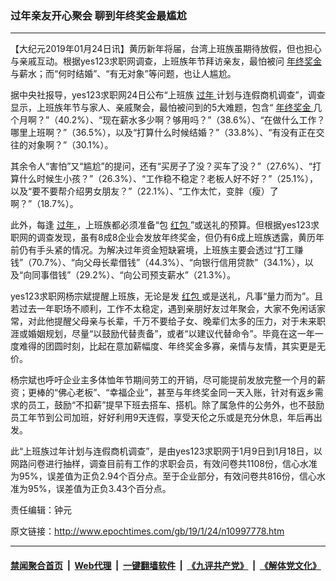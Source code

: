 ### 过年亲友开心聚会 聊到年终奖金最尴尬
------------------------

<p>
 【大纪元2019年01月24日讯】黄历新年将届，台湾上班族虽期待放假，但也担心与亲戚互动。根据yes123求职网调查，上班族年节拜访亲友，最怕被问
 <a href="http://www.epochtimes.com/gb/tag/%E5%B9%B4%E7%BB%88%E5%A5%96%E9%87%91.html">
  年终奖金
 </a>
 与薪水；而“何时结婚”、“有无对象”等问题，也让人尴尬。
</p>
<p>
 据中央社报导，yes123求职网24日公布“上班族
 <a href="http://www.epochtimes.com/gb/tag/%E8%BF%87%E5%B9%B4.html">
  过年
 </a>
 计划与连假商机调查”，调查显示，上班族年节与家人、亲戚聚会，最怕被问到的5大难题，包含“
 <a href="http://www.epochtimes.com/gb/tag/%E5%B9%B4%E7%BB%88%E5%A5%96%E9%87%91.html">
  年终奖金
 </a>
 几个月啊？”（40.2%）、“现在薪水多少啊？够用吗？”（38.6%）、“在做什么工作？哪里上班啊？”（36.5%），以及“打算什么时候结婚？”（33.8%）、“有没有正在交往的对象啊？”（30.1%）。
</p>
<p>
 其余令人“害怕”又“尴尬”的提问，还有“买房子了没？买车了没？”（27.6%）、“打算什么时候生小孩？”（26.3%）、“工作稳不稳定？老板人好不好？”（25.1%），以及“要不要帮介绍男女朋友？”（22.1%）、“工作太忙，变胖（瘦）了啊？”（18.7%）。
</p>
<p>
 此外，每逢
 <a href="http://www.epochtimes.com/gb/tag/%E8%BF%87%E5%B9%B4.html">
  过年
 </a>
 ，上班族都必须准备“包
 <a href="http://www.epochtimes.com/gb/tag/%E7%BA%A2%E5%8C%85.html">
  红包
 </a>
 ”或送礼的预算。但根据yes123求职网的调查发现，虽有8成8企业会发放年终奖金，但仍有6成上班族透露，黄历年前仍有手头紧的情况。为解决过年资金短缺窘境，上班族主要会透过“打工赚钱”（70.7%）、“向父母长辈借钱”（44.3%）、“向银行信用贷款”（34.1%），以及“向同事借钱”（29.2%）、“向公司预支薪水”（21.3%）。
</p>
<p>
 yes123求职网杨宗斌提醒上班族，无论是发
 <a href="http://www.epochtimes.com/gb/tag/%E7%BA%A2%E5%8C%85.html">
  红包
 </a>
 或是送礼，凡事“量力而为”。且若过去一年职场不顺利，工作不太稳定，遇到亲朋好友过年聚会，大家不免闲话家常，对此他提醒父母亲与长辈，千万不要给子女、晚辈们太多的压力，对于未来职涯或婚姻规划，尽量“以鼓励代替责备”，或者“以建议代替命令”。毕竟在这一年一度难得的团圆时刻，比起在意加薪幅度、年终奖金多寡，亲情与友情，其实更是无价。
</p>
<p>
 杨宗斌也呼吁企业主多体恤年节期间劳工的开销，尽可能提前发放完整一个月的薪资；更棒的“佛心老板”、“幸福企业”，甚至与年终奖金同一天入账，针对有返乡需求的员工，鼓励“不扣薪”提早下班去搭车、搭机。除了属急件的公务外，也不鼓励员工年节到公司加班，好好利用9天连假，享受天伦之乐或是充分休息，年后再出发。
</p>
<p>
 此“上班族过年计划与连假商机调查”，是由yes123求职网于1月9日到1月18日，以网路问卷进行抽样，调查目前有工作的求职会员，有效问卷共1108份，信心水准为95%，误差值为正负2.94个百分点。至于企业部分，有效问卷共816份，信心水准为95%，误差值为正负3.43个百分点。
</p>
<p>
 责任编辑：钟元
</p>

原文链接：http://www.epochtimes.com/gb/19/1/24/n10997778.htm


------------------------
#### [禁闻聚合首页](https://github.com/gfw-breaker/banned-news/blob/master/README.md) &nbsp;|&nbsp; [Web代理](https://github.com/gfw-breaker/open-proxy/blob/master/README.md) &nbsp;|&nbsp; [一键翻墙软件](https://github.com/gfw-breaker/nogfw/blob/master/README.md) &nbsp;|&nbsp; [《九评共产党》](https://github.com/gfw-breaker/9ping.md/blob/master/README.md#九评之一评共产党是什么) &nbsp;|&nbsp; [《解体党文化》](https://github.com/gfw-breaker/jtdwh.md/blob/master/README.md#绪论)